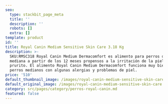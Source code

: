 ```yaml
---
seo:
  type: stackbit_page_meta
  title: ''
  description: ''
  robots: []
  extra: []
template: product
id: ''
title: Royal Canin Medium Sensitive Skin Care 3.18 Kg
description: >-
  SKU:RMSC318 Royal Canin Medium Dermacomfort es alimento para perros de talla
  mediana a partir de los 12 meses propensos a la irritación de la piel y
  prurito. El alimento Royal Canin Medium Dermacomfort funciona muy bien en
  perros medianos con algunas alergias y problemas de piel.
price: '510'
default_thumbnail_image: /images/royal-canin-medium-sensitive-skin-care.jpg
default_original_image: /images/royal-canin-medium-sensitive-skin-care.jpg
category: src/pages/category/perros-royal-canin.md
featured: false
---
```

